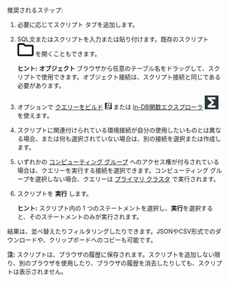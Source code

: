 推奨されるステップ:

1.  必要に応じてスクリプト タブを追加します。

2.  SQL文またはスクリプトを入力または貼り付けます。既存のスクリプト ![Open file icon](Images/niz1696362597829.svg) を開くこともできます。

    **ヒント:** **オブジェクト** ブラウザから任意のテーブル名をドラッグして、スクリプトで使用できます。オブジェクト接続は、スクリプト接続と同じである必要があります。

3.  オプションで [クエリーをビルド](vkk1692059193535.md) ![Build query icon](Images/nsa1692141328702.png) または [In-DB関数エクスプローラ](iql1691540875799.md) ![SQL editor icon](Images/vxh1684731330989.svg) を使えます。

4.  スクリプトに関連付けられている環境接続が自分の使用したいものとは異なる場合、または何も選択されていない場合は、別の接続を選択または作成します。

5.  いずれかの [コンピューティング グループ](mqu1640280532737.md) へのアクセス権が付与されている場合は、クエリーを実行する接続を選択できます。コンピューティング グループを選択しない場合、クエリーは [プライマリ クラスタ](nmr1658424425362.md) で実行されます。

6.  スクリプトを **実行** します。

    **ヒント:** スクリプト内の 1 つのステートメントを選択し、**実行**を選択すると、そのステートメントのみが実行されます。

結果は、並べ替えたりフィルタリングしたりできます。JSONやCSV形式でのダウンロードや、クリップボードへのコピーも可能です。

**注:** スクリプトは、ブラウザの履歴に保存されます。スクリプトを追加しない限り、別のブラウザを使用したり、ブラウザの履歴を消去したりしても、スクリプトは表示されません。

